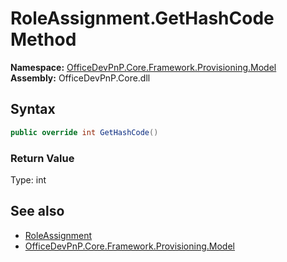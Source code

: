 # RoleAssignment.GetHashCode Method  
  

**Namespace:** [OfficeDevPnP.Core.Framework.Provisioning.Model](OfficeDevPnP.Core.Framework.Provisioning.Model.md)  
**Assembly:** OfficeDevPnP.Core.dll  
## Syntax
```C#
public override int GetHashCode()
```
### Return Value
Type: int  

## See also
- [RoleAssignment](OfficeDevPnP.Core.Framework.Provisioning.Model.RoleAssignment.md) 
- [OfficeDevPnP.Core.Framework.Provisioning.Model](OfficeDevPnP.Core.Framework.Provisioning.Model.md) 
